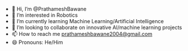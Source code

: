 - 👋 Hi, I’m @PrathameshBawane
- 🤖 I’m interested in Robotics 
- 🌱 I’m currently learning Machine Learning/Artificial Intelligence
- 💞 I’m looking to collaborate on innovative AI/machine learning projects
- 📫 How to reach me prathameshbawane2004@gmail.com
- 😄 Pronouns: He/Him


<!---
PrathameshBawane/PrathameshBawane is a ✨ special ✨ repository because its `README.md` (this file) appears on your GitHub profile.
You can click the Preview link to take a look at your changes.
--->
